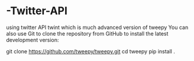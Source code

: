 # -Twitter-API
using twitter API  twint which is much advanced version of tweepy
You can also use Git to clone the repository from GitHub to install the latest development version:

git clone https://github.com/tweepy/tweepy.git
cd tweepy
pip install .
